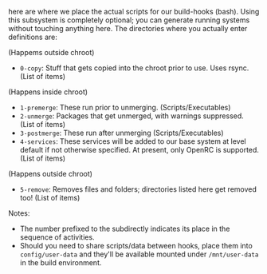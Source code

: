 here are where we place the actual scripts for our build-hooks (bash). Using this subsystem is completely optional; you can generate running systems without touching anything here. The directories where you actually enter definitions are:

(Happems outside chroot)
- ``0-copy``: Stuff that gets copied into the chroot prior to use. Uses rsync. (List of items)

(Happens inside chroot)
- ``1-premerge``: These run prior to unmerging. (Scripts/Executables)
- ``2-unmerge``: Packages that get unmerged, with warnings suppressed. (List of items)
- ``3-postmerge``: These run after unmerging (Scripts/Executables)
- ``4-services``: These services will be added to our base system at level default if not otherwise specified. At present, only OpenRC is supported. (List of items)

(Happens outside chroot)
- ``5-remove``: Removes files and folders; directories listed here get removed too! (List of items)


Notes:
- The number prefixed to the subdirectly indicates its place in the sequence of activities.
- Should you need to share scripts/data between hooks, place them into ``config/user-data`` and they'll be available mounted under ``/mnt/user-data`` in the build environment.
